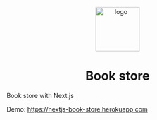 <p align="center">
  <a href="https://cruel-eggnog.surge.sh">
    <img alt="logo" src="https://res.cloudinary.com/deecur6on/image/upload/v1605681843/book-stor_ser75j.svg" width="100" />
  </a>
</p>
<h1 align="center">
  Book store
</h1>

Book store with Next.js

Demo: <https://nextjs-book-store.herokuapp.com>

